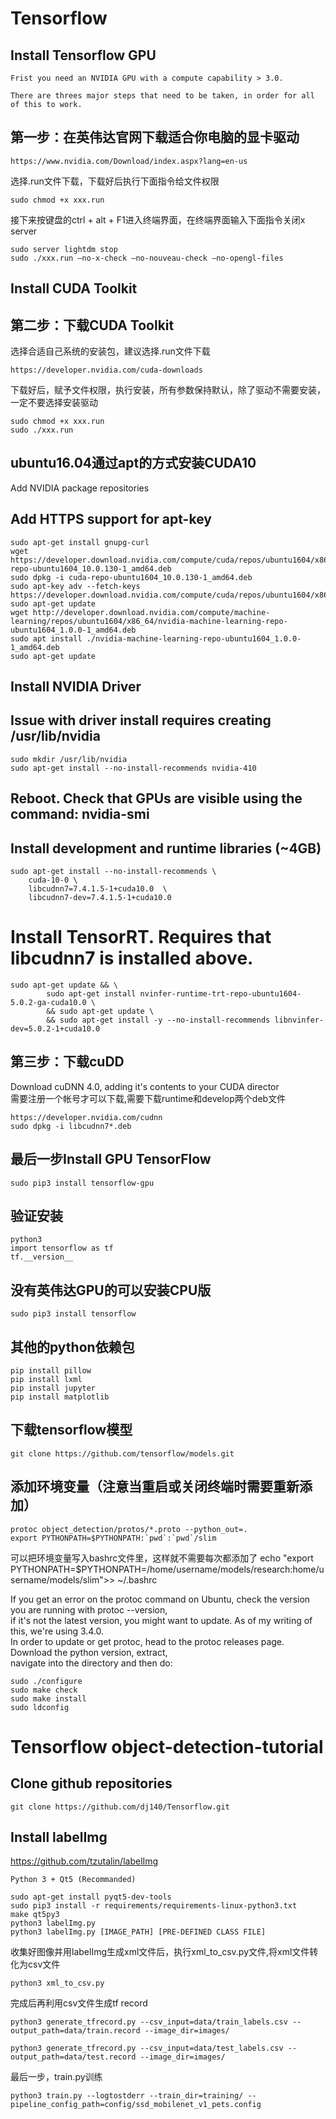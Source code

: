 # Tensorflow

## Install Tensorflow GPU
	
	Frist you need an NVIDIA GPU with a compute capability > 3.0.
	
	There are threes major steps that need to be taken, in order for all of this to work.

## 第一步：在英伟达官网下载适合你电脑的显卡驱动

	https://www.nvidia.com/Download/index.aspx?lang=en-us

选择.run文件下载，下载好后执行下面指令给文件权限

	sudo chmod +x xxx.run

接下来按键盘的ctrl + alt + F1进入终端界面，在终端界面输入下面指令关闭x server
	
	sudo server lightdm stop
	sudo ./xxx.run –no-x-check –no-nouveau-check –no-opengl-files

## Install CUDA Toolkit 
## 第二步：下载CUDA Toolkit

选择合适自己系统的安装包，建议选择.run文件下载

	https://developer.nvidia.com/cuda-downloads

下载好后，赋予文件权限，执行安装，所有参数保持默认，除了驱动不需要安装，一定不要选择安装驱动
	
	sudo chmod +x xxx.run
	sudo ./xxx.run
## ubuntu16.04通过apt的方式安装CUDA10
	
Add NVIDIA package repositories

## Add HTTPS support for apt-key
	
	sudo apt-get install gnupg-curl
	wget https://developer.download.nvidia.com/compute/cuda/repos/ubuntu1604/x86_64/cuda-repo-ubuntu1604_10.0.130-1_amd64.deb
	sudo dpkg -i cuda-repo-ubuntu1604_10.0.130-1_amd64.deb
	sudo apt-key adv --fetch-keys https://developer.download.nvidia.com/compute/cuda/repos/ubuntu1604/x86_64/7fa2af80.pub
	sudo apt-get update
	wget http://developer.download.nvidia.com/compute/machine-learning/repos/ubuntu1604/x86_64/nvidia-machine-learning-repo-ubuntu1604_1.0.0-1_amd64.deb
	sudo apt install ./nvidia-machine-learning-repo-ubuntu1604_1.0.0-1_amd64.deb
	sudo apt-get update

## Install NVIDIA Driver
## Issue with driver install requires creating /usr/lib/nvidia

	sudo mkdir /usr/lib/nvidia
	sudo apt-get install --no-install-recommends nvidia-410

## Reboot. Check that GPUs are visible using the command: nvidia-smi

## Install development and runtime libraries (~4GB)

	sudo apt-get install --no-install-recommends \
    	cuda-10-0 \
    	libcudnn7=7.4.1.5-1+cuda10.0  \
    	libcudnn7-dev=7.4.1.5-1+cuda10.0


# Install TensorRT. Requires that libcudnn7 is installed above.
	
	sudo apt-get update && \
        	sudo apt-get install nvinfer-runtime-trt-repo-ubuntu1604-5.0.2-ga-cuda10.0 \
        	&& sudo apt-get update \
        	&& sudo apt-get install -y --no-install-recommends libnvinfer-dev=5.0.2-1+cuda10.0

## 第三步：下载cuDD

Download cuDNN 4.0, adding it's contents to your CUDA director <br>
需要注册一个帐号才可以下载,需要下载runtime和develop两个deb文件

	https://developer.nvidia.com/cudnn
	sudo dpkg -i libcudnn7*.deb

## 最后一步Install GPU TensorFlow

	sudo pip3 install tensorflow-gpu

## 验证安装

	python3
	import tensorflow as tf
	tf.__version__

## 没有英伟达GPU的可以安装CPU版

	sudo pip3 install tensorflow

## 其他的python依赖包

	pip install pillow
	pip install lxml
	pip install jupyter
	pip install matplotlib

## 下载tensorflow模型

	git clone https://github.com/tensorflow/models.git

## 添加环境变量（注意当重启或关闭终端时需要重新添加）

	protoc object_detection/protos/*.proto --python_out=.
	export PYTHONPATH=$PYTHONPATH:`pwd`:`pwd`/slim
可以把环境变量写入bashrc文件里，这样就不需要每次都添加了
	echo "export PYTHONPATH=$PYTHONPATH=/home/username/models/research:home/username/models/slim">> ~/.bashrc

If you get an error on the protoc command on Ubuntu, check the version you are running with protoc --version, <br>
if it's not the latest version, you might want to update. As of my writing of this, we're using 3.4.0. <br>
In order to update or get protoc, head to the protoc releases page. Download the python version, extract, <br>
navigate into the directory and then do: <br>

	sudo ./configure
	sudo make check
	sudo make install
	sudo ldconfig

# Tensorflow object-detection-tutorial

## Clone github repositories 
	
	git clone https://github.com/dj140/Tensorflow.git

## Install labelImg

https://github.com/tzutalin/labelImg

	Python 3 + Qt5 (Recommanded)

	sudo apt-get install pyqt5-dev-tools
	sudo pip3 install -r requirements/requirements-linux-python3.txt
	make qt5py3
	python3 labelImg.py
	python3 labelImg.py [IMAGE_PATH] [PRE-DEFINED CLASS FILE]

收集好图像并用labelImg生成xml文件后，执行xml_to_csv.py文件,将xml文件转化为csv文件
	
	python3 xml_to_csv.py

完成后再利用csv文件生成tf record

	python3 generate_tfrecord.py --csv_input=data/train_labels.csv --output_path=data/train.record --image_dir=images/

	python3 generate_tfrecord.py --csv_input=data/test_labels.csv --output_path=data/test.record --image_dir=images/

最后一步，train.py训练

	python3 train.py --logtostderr --train_dir=training/ --pipeline_config_path=config/ssd_mobilenet_v1_pets.config



